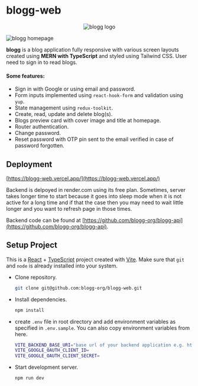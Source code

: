 # blogg-web

<p align="center">
   <img src="https://github.com/blogg-org/blogg-web/assets/45593423/75587e0e-fee2-4979-a966-cccd37487a43" alt="blogg logo" />
</p>

![blogg homepage](https://github.com/blogg-org/blogg-web/assets/45593423/b068966f-a9f9-445a-88db-6394a424ddb9)

**blogg** is a blog application fully responsive with various screen layouts created using **MERN with TypeScript** and styled using Tailwind CSS. User need to sign in to read blogs.

#### Some features:
- Sign in with Google or using email and password.
- Form inputs implemented using ```react-hook-form``` and validation using ```yup```.
- State management using ```redux-toolkit```.
- Create, read, update and delete blog(s).
- Blogs preview card with cover image and title at homepage.
- Router authentication.
- Change password.
- Reset password with OTP pin sent to the email verified in case of password forgotten.

## Deployment

[https://blogg-web.vercel.app/](https://blogg-web.vercel.app/)

Backend is delpoyed in render.com using its free plan. Sometimes, server takes longer time to start because it goes into sleep mode when it is not active for a long time and if that the case then you may need to wait little longer and you want to refresh page in those times.

Backend code can be found at [https://github.com/blogg-org/blogg-api](https://github.com/blogg-org/blogg-api).

## Setup Project

This is a [React](https://react.dev/) + [TypeScript](https://www.typescriptlang.org/) project created with [Vite](https://vitejs.dev/). Make sure that ```git``` and ```node``` is already installed into your system.

- Clone repository.
  
  ```sh
  git clone git@github.com:blogg-org/blogg-web.git
  ```
  
- Install dependencies.

  ```sh
  npm install
  ```
  
- create ```.env``` file in root directory and add environment variables as specified in ```.env.sample```. You can also copy environment variables from here.

  ```sh
  VITE_BACKEND_BASE_URI="base url of your backend application e.g. http://localhost:4000"
  VITE_GOOGLE_OAUTH_CLIENT_ID=
  VITE_GOOGLE_OAUTH_CLIENT_SECRET=
  ```

- Start development server.

  ```sh
  npm run dev
  ```


